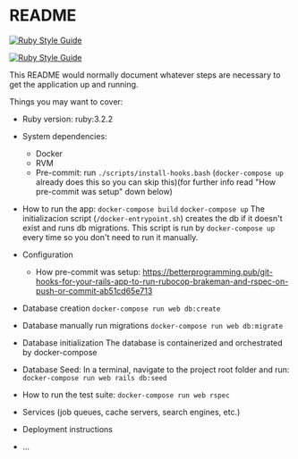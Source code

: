 # README

[![Ruby Style Guide](https://img.shields.io/badge/code_style-rubocop-brightgreen.svg)](https://github.com/rubocop/rubocop)

[![Ruby Style Guide](https://img.shields.io/badge/code_style-community-brightgreen.svg)](https://rubystyle.guide)

This README would normally document whatever steps are necessary to get the
application up and running.

Things you may want to cover:

* Ruby version: ruby:3.2.2


* System dependencies: 
    - Docker
    - RVM
    - Pre-commit: run `./scripts/install-hooks.bash` (`docker-compose up` already does this so you can skip this)(for further info read "How pre-commit was setup" down below)

* How to run the app: 
    `docker-compose build`
    `docker-compose up`
    The initializacion script (`/docker-entrypoint.sh`) creates the db if it doesn't exist and runs db migrations. This script is run by `docker-compose up` every time so you don't need to run it manually.

* Configuration

    - How pre-commit was setup:
        https://betterprogramming.pub/git-hooks-for-your-rails-app-to-run-rubocop-brakeman-and-rspec-on-push-or-commit-ab51cd65e713

* Database creation
    `docker-compose run web db:create`

* Database manually run migrations 
    `docker-compose run web db:migrate`

* Database initialization
    The database is containerized and orchestrated by docker-compose

* Database Seed: In a terminal, navigate to the project root folder and run: 
    `docker-compose run web rails db:seed`

* How to run the test suite:
    `docker-compose run web rspec`

* Services (job queues, cache servers, search engines, etc.)

* Deployment instructions

* ...
